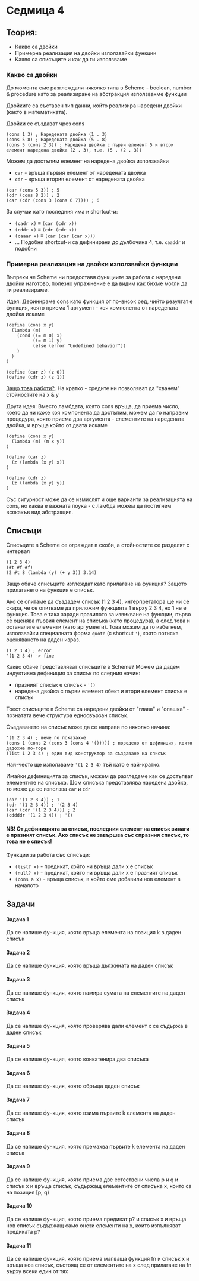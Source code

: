 Седмица 4
=========

Теория:
-------

- Какво са двойки
- Примерна реализация на двойки използвайки функции
- Какво са списъците и как да ги използваме

### Какво са двойки
До момента сме разглеждали няколко типа в Scheme - boolean, number & procedure като за реализиране на абстракция използвахме функции

Двойките са съставен тип данни, който реализира наредени двойки (както в математиката).

Двойки се създават чрез cons

```Racket
(cons 1 3) ; Наредената двойка (1 . 3)
(cons 5 8) ; Наредената двойка (5 . 8)
(cons 5 (cons 2 3)) ; Наредена двойка с първи елемент 5 и втори елемент наредена двойка (2 . 3), т.е. (5 . (2 . 3))
``` 

Можем да достъпим елемент на наредена двойка използвайки 
- `car` - връща първия елемент от наредената двойка
- `cdr` - връща втория елемент от наредената двойка

```Racket
(car (cons 5 3)) ; 5
(cdr (cons 8 2)) ; 2
(car (cdr (cons 3 (cons 6 7)))) ; 6 
```

За случаи като последния има и shortcut-и:
- `(cadr x)` ≡ `(car (cdr x))`
- `(cddr x)` ≡ `(cdr (cdr x))`
- `(caaar x)` ≡ `(car (car (car x)))`
- ...
Подобни shortcut-и са дефинирани до дълбочина 4, т.е. `caaddr` и подобни

### Примерна реализация на двойки използвайки функции
Въпреки че Scheme ни предоставя функциите за работа с наредени двойки наготово, полезно упражнение е да видим как бихме могли да ги реализираме.

Идея: Дефинираме cons като функция от по-висок ред, чийто резултат е функция, която приема 1 аргумент - коя компонента от наредената двойка искаме
```Racket
(define (cons x y)
  (lambda (m)
    (cond ((= m 0) x)
          ((= m 1) y)
          (else (error "Undefined behavior"))
    )
  )
)

(define (car z) (z 0))
(define (cdr z) (z 1))
```
[Защо това работи?](https://learn.fmi.uni-sofia.bg/mod/url/view.php?id=253586). На кратко - средите ни позволяват да "хванем" стойностите на x & y


Друга идея: Вместо ламбдата, която cons връща, да приема число, което да ни каже коя компонента да достъпим, можем да го направим процедура, която приема два аргумента - елементите на наредената двойка, и връща който от двата искаме
```Racket
(define (cons x y)
  (lambda (m) (m x y))
)

(define (car z) 
  (z (lambda (x y) x))
)

(define (cdr z)
  (z (lambda (x y) y))
)
```

Със сигурност може да се измислят и още варианти за реализацията на cons, но каква е важната поука - с ламбда можем да постигнем всякакъв вид абстракция.

Списъци
-------
Списъците в Scheme се ограждат в скоби, а стойностите се разделят с интервал

```Racket
(1 2 3 4)
(#t #f #f)
(2 #t 8 (lambda (y) (+ y 3)) 3.14)
```

Защо обаче списъците изглеждат като прилагане на функция? Защото прилагането на функция е списък. 
 
Ако се опитаме да създадем списък (1 2 3 4), интерпретатора ще ни се скара, че се опитваме да приложим функцията 1 върху 2 3 4, но 1 не е функция. Това е така заради правилото за извикване на функции, първо се оценява първия елемент на списъка (като процедура), а след това и останалите елементи (като аргументи). Това можем да го избегнем, използвайки специалната форма `quote` (с shortcut `'`), която потиска оценяването на даден израз.

```Racket
(1 2 3 4) ; error
'(1 2 3 4) -> fine
```

Какво обаче представляват списъците в Scheme? Можем да дадем индуктивна дефиниция за списък по следния начин:
- празният списък е списък - `'()`
- наредена двойка с първи елемент обект и втори елемент списък е списък

Тоест списъците в Scheme са наредени двойки от "глава" и "опашка" - познатата вече структура едносвързан списък.

Създаването на списък може да се направи по няколко начина:
```Racket
'(1 2 3 4) ; вече го показахме
(cons 1 (cons 2 (cons 3 (cons 4 '())))) ; породено от дефиниция, която дадохме по-горе
(list 1 2 3 4) ; един вид конструктор за създаване на списък
```
Най-често ще използваме `'(1 2 3 4)` тъй като е най-кратко.

Имайки дефиницията за списък, можем да разгледаме как се достъпват елементите на списъка. Щом списъка представлява наредена двойка, то може да се използва `car` и `cdr`
```Racket
(car '(1 2 3 4)) ; 1
(cdr '(1 2 3 4)) ; '(2 3 4)
(car (cdr '(1 2 3 4))) ; 2
(cddddr '(1 2 3 4)) ; '()
```
#### NB! От дефиницията за списък, последния елемент на списък винаги е празният списък. Ако списък не завършва със спразния списък, то това не е списък!

Функции за работа със списъци:
- `(list? x)` - предикат, който ни връща дали x е списък
- `(null? x)` - предикат, който ни връща дали x е празният списък
- `(cons a x)` - връща списък, в който сме добавили нов елемент в началото


Задачи
-------
#### Задача 1
Да се напише функция, която връща елемента на позиция k в даден списък

#### Задача 2
Да се напише функция, която връща дължината на даден списък

#### Задача 3
Да се напише функция, която намира сумата на елементите на даден списък

#### Задача 4
Да се напише функция, която проверява дали елемент x се съдържа в даден списък

#### Задача 5
Да се напише функция, която конкатенира два списъка

#### Задача 6
Да се напише функция, която обръща даден списък

#### Задача 7
Да се напише функция, която взима първите k елемента на даден списък

#### Задача 8
Да се напише функция, която премахва първите k елемента на даден списък

#### Задача 9
Да се напише функция, която приема две естествени числа p и q и списък x и връща списък, съдържащ елементите от списъка x, които са на позиция [p, q)

#### Задача 10
Да се напише функция, която приема предикат p? и списък x и връща нов списък съдържащ само онези елементи на x, които изпълняват предиката p?

#### Задача 11
Да се напише функция, която приема мапваща функция fn и списък x и връща нов списък, състоящ се от елементите на x след прилагане на fn върху всеки един от тях
